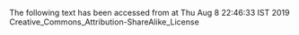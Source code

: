 The following text has been accessed from at Thu Aug 8 22:46:33 IST 2019
Creative_Commons_Attribution-ShareAlike_License
